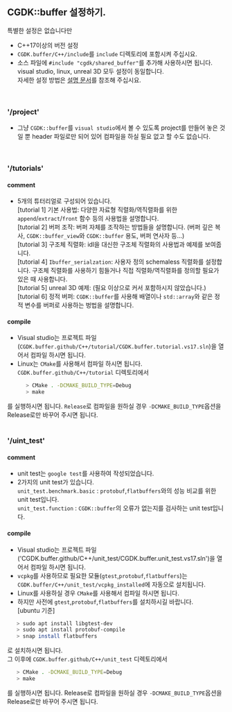 ## CGDK::buffer 설정하기.
특별한 설정은 없습니다만
- C++17이상의 버전 설정<br>
- ``CGDK.buffer/C++/include``를 ``include`` 디렉토리에 포함시켜 주십시요.<br>
- 소스 파일에 ``#include "cgdk/shared_buffer"``를 추가해 사용하시면 됩니다.<br>
visual studio, linux, unreal 3D 모두 설정이 동일합니다.<br>
자세한 설정 방법은 [설명 문서](https://github.com/CGLabs/CGDK.buffer/blob/master/C%2B%2B/document/Getting_start_CGDK.buffer.pptx)를 참조해 주십시요.<br>
<br>

### '/project'
- 그냥 ``CGDK::buffer``를 ``visual studio``에서 볼 수 있도록 project를 만들어 놓은 것일 뿐 header 파일로만 되어 있어 컴파일을 하실 필요 없고 할 수도 없습니다.<br>
<br>

### '/tutorials'
#### comment
   - 5개의 튜터리얼로 구성되어 있습니다.<br>
      [tutorial 1] 기본 사용법: 다양한 자료형 직렬화/역직렬화를 위한 ``append``/``extract``/``front`` 함수 등의 사용법을  설명합니다.<br>
      [tutorial 2] 버퍼 조작: 버퍼 자체를 조작하는 방법들을 설명합니다. (버퍼 깊은 복사, ``CGDK::buffer_view``와 ``CGDK::buffer`` 용도, 버퍼 연사자 등...)<br>
      [tutorial 3] 구조체 직렬화: idl을 대신한 구조체 직렬화의 사용법과 예제를 보여줍니다.<br>
      [tutorial 4] ``Ibuffer_serialzation``: 사용자 정의 schemaless 직렬화를 설정합니다. 구조체 직렬화를 사용하기 힘들거나 직접 직렬화/역직렬화를 정의할 필요가 있은 때 사용합니다.<br>
      [tutorial 5] unreal 3D 예제: (필요 이상으로 커서 포함하시지 않았습니다.)<br>
      [tutorial 6] 정적 버퍼: ``CGDK::buffer``를 사용해 배열이나 ``std::array``와 같은 정적 변수를 버퍼로 사용하는 벙법을 설명합니다.<br>
#### compile
   - Visual studio는 프로젝트 파일(``CGDK.buffer.github/C++/tutorial/CGDK.buffer.tutorial.vs17.sln``)을 열어서 컴파일 하시면 됩니다.<br>
   - Linux는 ``CMake``를 사용해서 컴파일 하시면 됩니다.<br>
   ``CGDK.buffer.github/C++/tutorial`` 디렉토리에서<br>
``` bash
      > CMake . -DCMAKE_BUILD_TYPE=Debug 
      > make
```
   를 실행하시면 됩니다. ``Release``로 컴파일을 원하실 경우 ``-DCMAKE_BUILD_TYPE``옵션을 Release로만 바꾸어 주시면 됩니다.<br>
<br>

### '/uint_test'
#### comment
   - unit test는 ``google test``를 사용하여 작성되었습니다.<br>
   - 2가지의 unit test가 있습니다.<br>
   ``unit_test.benchmark.basic`` : ``protobuf``,``flatbuffers``와의 성능 비교를 위한 unit test입니다.<br>
   ``unit_test.function`` : ``CGDK::buffer``의 오류가 없는지를 검사하는 unit test입니다.<br>
#### compile
   - Visual studio는 프로젝트 파일('CGDK.buffer.github/C++/unit_test/CGDK.buffer.unit_test.vs17.sln')을 열어서 컴파일 하시면 됩니다.<br>
   - ``vcpkg``를 사용하므로 필요한 모듈(``gtest``,``protobuf``,``flatbuffers``)는 ``CGDK.buffer/C++/unit_test/vcpkg_installed``에 자동으로 설치됩니다.<br>
   - Linux를 사용하실 경우 ``CMake``를 사용해서 컴파일 하시면 됩니다.<br>
   - 하지만 사전에 ``gtest``,``protobuf``,``flatbuffers``를 설치하시길 바랍니다.<br>
   [ubuntu 기준]<br>
   ``` bash
      > sudo apt install libgtest-dev
      > sudo apt install protobuf-compile
      > snap install flatbuffers
   ```
   로 설치하시면 됩니다.<br>
   그 이후에 ``CGDK.buffer.github/C++/unit_test`` 디렉토리에서<br>
   ``` bash
      > CMake . -DCMAKE_BUILD_TYPE=Debug 
      > make
   ```
   를 실행하시면 됩니다. Release로 컴파일을 원하실 경우 ``-DCMAKE_BUILD_TYPE``옵션을 Release로만 바꾸어 주시면 됩니다.<br>

